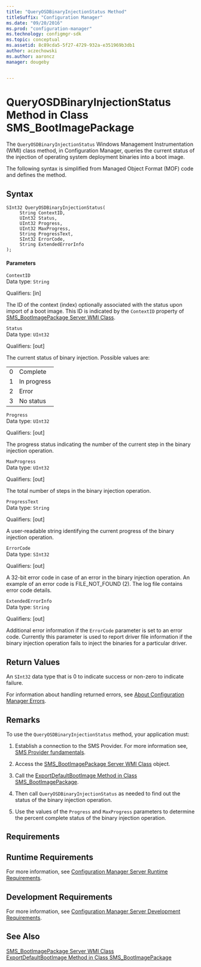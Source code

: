 ```yaml
---
title: "QueryOSDBinaryInjectionStatus Method"
titleSuffix: "Configuration Manager"
ms.date: "09/20/2016"
ms.prod: "configuration-manager"
ms.technology: configmgr-sdk
ms.topic: conceptual
ms.assetid: 8c89cda5-5f27-4729-932a-e351969b3db1
author: aczechowski
ms.author: aaroncz
manager: dougeby


---
```

# QueryOSDBinaryInjectionStatus Method in Class SMS_BootImagePackage
The `QueryOSDBinaryInjectionStatus` Windows Management Instrumentation (WMI) class method, in Configuration Manager, queries the current status of the injection of operating system deployment binaries into a boot image.  

 The following syntax is simplified from Managed Object Format (MOF) code and defines the method.  

## Syntax  

```  
SInt32 QueryOSDBinaryInjectionStatus(  
     String ContextID,  
     UInt32 Status,  
     UInt32 Progress,  
     UInt32 MaxProgress,  
     String ProgressText,  
     SInt32 ErrorCode,  
     String ExtendedErrorInfo  
);  
```  

#### Parameters  
 `ContextID`  
 Data type: `String`  

 Qualifiers: [in]  

 The ID of the context (index) optionally associated with the status upon import of a boot image. This ID is indicated by the `ContextID` property of [SMS_BootImagePackage Server WMI Class](../../../develop/reference/osd/sms_bootimagepackage-server-wmi-class.md).  

 `Status`  
 Data type: `UInt32`  

 Qualifiers: [out]  

 The current status of binary injection. Possible values are:  

|||  
|-|-|  
|0|Complete|  
|1|In progress|  
|2|Error|  
|3|No status|  

 `Progress`  
 Data type: `UInt32`  

 Qualifiers: [out]  

 The progress status indicating the number of the current step in the binary injection operation.  

 `MaxProgress`  
 Data type: `UInt32`  

 Qualifiers: [out]  

 The total number of steps in the binary injection operation.  

 `ProgressText`  
 Data type: `String`  

 Qualifiers: [out]  

 A user-readable string identifying the current progress of the binary injection operation.  

 `ErrorCode`  
 Data type: `SInt32`  

 Qualifiers: [out]  

 A 32-bit error code in case of an error in the binary injection operation. An example of an error code is FILE_NOT_FOUND (2). The log file contains error code details.  

 `ExtendedErrorInfo`  
 Data type: `String`  

 Qualifiers: [out]  

 Additional error information if the `ErrorCode` parameter is set to an error code. Currently this parameter is used to report driver file information if the binary injection operation fails to inject the binaries for a particular driver.  

## Return Values  
 An `SInt32` data type that is 0 to indicate success or non-zero to indicate failure.  

 For information about handling returned errors, see [About Configuration Manager Errors](../../../develop/core/understand/about-configuration-manager-errors.md).  

## Remarks  
 To use the `QueryOSDBinaryInjectionStatus` method, your application must:  

1.  Establish a connection to the SMS Provider. For more information see, [SMS Provider fundamentals](/sccm/develop/core/understand/sms-provider-fundamentals).  

2.  Access the [SMS_BootImagePackage Server WMI Class](../../../develop/reference/osd/sms_bootimagepackage-server-wmi-class.md) object.  

3.  Call the [ExportDefaultBootImage Method in Class SMS_BootImagePackage](../../../develop/reference/osd/exportdefaultbootimage-method-in-class-sms_bootimagepackage.md).  

4.  Then call `QueryOSDBinaryInjectionStatus` as needed to find out the status of the binary injection operation.  

5.  Use the values of the `Progress` and `MaxProgress` parameters to determine the percent complete status of the binary injection operation.  

## Requirements  

## Runtime Requirements  
 For more information, see [Configuration Manager Server Runtime Requirements](../../../develop/core/reqs/server-runtime-requirements.md).  

## Development Requirements  
 For more information, see [Configuration Manager Server Development Requirements](../../../develop/core/reqs/server-development-requirements.md).  

## See Also  
 [SMS_BootImagePackage Server WMI Class](../../../develop/reference/osd/sms_bootimagepackage-server-wmi-class.md)   
 [ExportDefaultBootImage Method in Class SMS_BootImagePackage](../../../develop/reference/osd/exportdefaultbootimage-method-in-class-sms_bootimagepackage.md)
